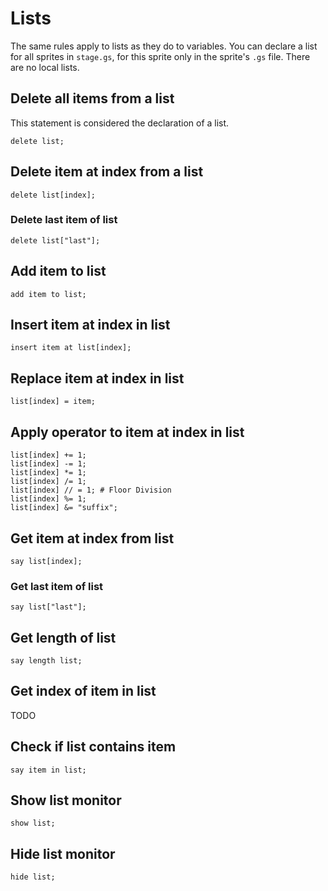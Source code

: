 # Lists

The same rules apply to lists as they do to variables. You can declare a list for all sprites in `stage.gs`, for this sprite only in the sprite's `.gs` file. There are no
local lists.

## Delete all items from a list

This statement is considered the declaration of a list.

```goboscript
delete list;
```

## Delete item at index from a list

```goboscript
delete list[index];
```

### Delete last item of list

```goboscript
delete list["last"];
```

## Add item to list

```goboscript
add item to list;
```

## Insert item at index in list

```goboscript
insert item at list[index];
```

## Replace item at index in list

```goboscript
list[index] = item;
```

## Apply operator to item at index in list

```goboscript
list[index] += 1;
list[index] -= 1;
list[index] *= 1;
list[index] /= 1;
list[index] // = 1; # Floor Division
list[index] %= 1;
list[index] &= "suffix";
```

## Get item at index from list

```goboscript
say list[index];
```

### Get last item of list

```goboscript
say list["last"];
```

## Get length of list

```goboscript
say length list;
```

## Get index of item in list

TODO

## Check if list contains item

```goboscript
say item in list;
```

## Show list monitor

```goboscript
show list;
```

## Hide list monitor

```goboscript
hide list;
```

